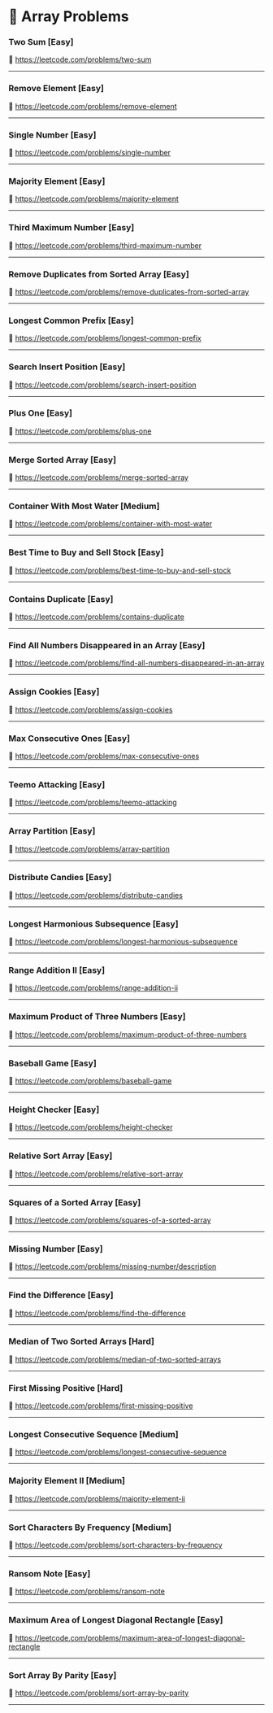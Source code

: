 # 🔗 Array Problems

### Two Sum [Easy]

🔗 https://leetcode.com/problems/two-sum

---

### Remove Element [Easy]

🔗 https://leetcode.com/problems/remove-element

---

### Single Number [Easy]

🔗 https://leetcode.com/problems/single-number

---

### Majority Element [Easy]

🔗 https://leetcode.com/problems/majority-element

---

### Third Maximum Number [Easy]

🔗 https://leetcode.com/problems/third-maximum-number

---

### Remove Duplicates from Sorted Array [Easy]

🔗 https://leetcode.com/problems/remove-duplicates-from-sorted-array

---

### Longest Common Prefix [Easy]

🔗 https://leetcode.com/problems/longest-common-prefix

---

### Search Insert Position [Easy]

🔗 https://leetcode.com/problems/search-insert-position

---

### Plus One [Easy]

🔗 https://leetcode.com/problems/plus-one

---

### Merge Sorted Array [Easy]

🔗 https://leetcode.com/problems/merge-sorted-array

---

### Container With Most Water [Medium]

🔗 https://leetcode.com/problems/container-with-most-water

---

### Best Time to Buy and Sell Stock [Easy]

🔗 https://leetcode.com/problems/best-time-to-buy-and-sell-stock

---

### Contains Duplicate [Easy]

🔗 https://leetcode.com/problems/contains-duplicate

---

### Find All Numbers Disappeared in an Array [Easy]

🔗 https://leetcode.com/problems/find-all-numbers-disappeared-in-an-array

---

### Assign Cookies [Easy]

🔗 https://leetcode.com/problems/assign-cookies

---

### Max Consecutive Ones [Easy]

🔗 https://leetcode.com/problems/max-consecutive-ones

---

### Teemo Attacking [Easy]

🔗 https://leetcode.com/problems/teemo-attacking

---

### Array Partition [Easy]

🔗 https://leetcode.com/problems/array-partition

---

### Distribute Candies [Easy]

🔗 https://leetcode.com/problems/distribute-candies

---

### Longest Harmonious Subsequence [Easy]

🔗 https://leetcode.com/problems/longest-harmonious-subsequence

---

### Range Addition II [Easy]

🔗 https://leetcode.com/problems/range-addition-ii

---

### Maximum Product of Three Numbers [Easy]

🔗 https://leetcode.com/problems/maximum-product-of-three-numbers

---

### Baseball Game [Easy]

🔗 https://leetcode.com/problems/baseball-game

---

### Height Checker [Easy]

🔗 https://leetcode.com/problems/height-checker

---

### Relative Sort Array [Easy]

🔗 https://leetcode.com/problems/relative-sort-array

---

### Squares of a Sorted Array [Easy]

🔗 https://leetcode.com/problems/squares-of-a-sorted-array

---

### Missing Number [Easy]

🔗 https://leetcode.com/problems/missing-number/description

---

### Find the Difference [Easy]

🔗 https://leetcode.com/problems/find-the-difference

---

### Median of Two Sorted Arrays [Hard]

🔗 https://leetcode.com/problems/median-of-two-sorted-arrays

---

### First Missing Positive [Hard]

🔗 https://leetcode.com/problems/first-missing-positive

---

### Longest Consecutive Sequence [Medium]

🔗 https://leetcode.com/problems/longest-consecutive-sequence

---

### Majority Element II [Medium]

🔗 https://leetcode.com/problems/majority-element-ii

---

### Sort Characters By Frequency [Medium]

🔗 https://leetcode.com/problems/sort-characters-by-frequency

---

### Ransom Note [Easy]

🔗 https://leetcode.com/problems/ransom-note

---

### Maximum Area of Longest Diagonal Rectangle [Easy]

🔗 https://leetcode.com/problems/maximum-area-of-longest-diagonal-rectangle

---

### Sort Array By Parity [Easy]

🔗 https://leetcode.com/problems/sort-array-by-parity

---

